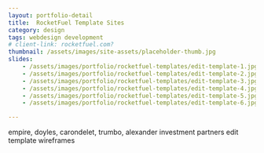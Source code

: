 ```yaml
---
layout: portfolio-detail
title:  RocketFuel Template Sites
category: design
tags: webdesign development
# client-link: rocketfuel.com?
thumbnail: /assets/images/site-assets/placeholder-thumb.jpg
slides:
    - /assets/images/portfolio/rocketfuel-templates/edit-template-1.jpg
    - /assets/images/portfolio/rocketfuel-templates/edit-template-2.jpg
    - /assets/images/portfolio/rocketfuel-templates/edit-template-3.jpg
    - /assets/images/portfolio/rocketfuel-templates/edit-template-4.jpg
    - /assets/images/portfolio/rocketfuel-templates/edit-template-5.jpg
    - /assets/images/portfolio/rocketfuel-templates/edit-template-6.jpg

---
```


empire, doyles, carondelet, trumbo, alexander investment partners
edit template wireframes
